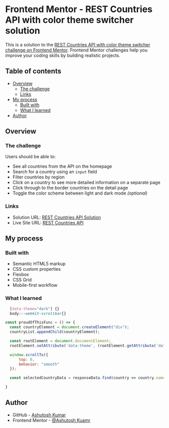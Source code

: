 # Frontend Mentor - REST Countries API with color theme switcher solution

This is a solution to the [REST Countries API with color theme switcher challenge on Frontend Mentor](https://www.frontendmentor.io/solutions/rest-countries-api-m4GTlCaw8R). Frontend Mentor challenges help you improve your coding skills by building realistic projects. 

## Table of contents

- [Overview](#overview)
  - [The challenge](#the-challenge)
  - [Links](#links)
- [My process](#my-process)
  - [Built with](#built-with)
  - [What I learned](#what-i-learned)
- [Author](#author)


## Overview

### The challenge

Users should be able to:

- See all countries from the API on the homepage
- Search for a country using an `input` field
- Filter countries by region
- Click on a country to see more detailed information on a separate page
- Click through to the border countries on the detail page
- Toggle the color scheme between light and dark mode *(optional)*

### Links

- Solution URL: [REST Countries API Solution](https://github.com/Developer-Ashutosh/REST-Countries-Api)
- Live Site URL: [REST Countries API](https://developer-ashutosh.github.io/REST-Countries-Api/)

## My process

### Built with

- Semantic HTML5 markup
- CSS custom properties
- Flexbox
- CSS Grid
- Mobile-first workflow

### What I learned

```css
  [data-theme="dark"] {}
  body::-webkit-scrollbar{}
```
```js
const proudOfThisFunc = () => {
  const countryElement = document.createElement("div");
  countryList.appendChild(countryElement);

  const rootElement = document.documentElement;
  rootElement.setAttribute('data-theme', (rootElement.getAttribute('data-theme') === 'dark') ? "light" : "dark");

  window.scrollTo({
      top: 0,
      behavior: "smooth"
  });

  const selectedCountryData = responseData.find(country => country.name === selectedCountryName);

}
```
## Author

- GitHub - [Ashutosh Kumar](https://www.github.com/Developer-Ashutosh/)
- Frontend Mentor - [@Ashutosh Kuamr](https://www.frontendmentor.io/profile/yourusername)
